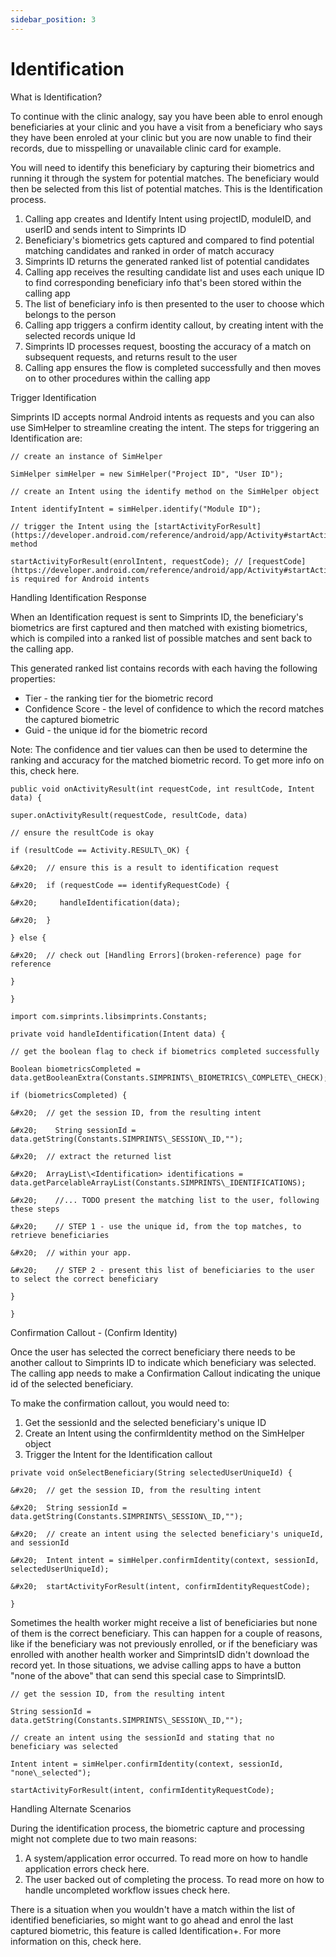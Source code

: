 ```yaml
---
sidebar_position: 3
---
```


# Identification

What is Identification?

To continue with the clinic analogy, say you have been able to enrol enough beneficiaries at your clinic and you have a visit from a beneficiary who says they have been enroled at your clinic but you are now unable to find their records, due to misspelling or unavailable clinic card for example.&#x20;

You will need to identify this beneficiary by capturing their biometrics and running it through the system for potential matches. The beneficiary would then be selected from this list of potential matches. This is the Identification process.

1. Calling app creates and Identify Intent using projectID, moduleID, and userID and sends intent to Simprints ID
2. Beneficiary's biometrics gets captured and compared to find potential matching candidates and ranked in order of match accuracy
3. Simprints ID returns the generated ranked list of potential candidates
4. Calling app receives the resulting candidate list and uses each unique ID to find corresponding beneficiary info that's been stored within the calling app
5. The list of beneficiary info is then presented to the user to choose which belongs to the person
6. Calling app triggers a confirm identity callout, by creating intent with the selected records unique Id
7. Simprints ID processes request, boosting the accuracy of a match on subsequent requests, and returns result to the user
8. Calling app ensures the flow is completed successfully and then moves on to other procedures within the calling app

Trigger Identification

Simprints ID accepts normal Android intents as requests and you can also use SimHelper to streamline creating the intent. The steps for triggering an Identification are:
```
// create an instance of SimHelper

SimHelper simHelper = new SimHelper("Project ID", "User ID");

// create an Intent using the identify method on the SimHelper object

Intent identifyIntent = simHelper.identify("Module ID");

// trigger the Intent using the [startActivityForResult](https://developer.android.com/reference/android/app/Activity#startActivityForResult%28android.content.Intent,%20int%29) method

startActivityForResult(enrolIntent, requestCode); // [requestCode](https://developer.android.com/reference/android/app/Activity#startActivityForResult%28android.content.Intent,%20int%29) is required for Android intents
```

Handling Identification Response

When an Identification request is sent to Simprints ID, the beneficiary's biometrics are first captured and then matched with existing biometrics, which is compiled into a ranked list of possible matches and sent back to the calling app.

This generated ranked list contains records with each having the following properties:

* Tier - the ranking tier for the biometric record
* Confidence Score - the level of confidence to which the record matches the captured biometric
* Guid - the unique id for the biometric record

Note:  The confidence and tier values can then be used to determine the ranking and accuracy for the matched biometric record. To get more info on this, check here.

```
public void onActivityResult(int requestCode, int resultCode, Intent data) {

super.onActivityResult(requestCode, resultCode, data)

// ensure the resultCode is okay

if (resultCode == Activity.RESULT\_OK) {

&#x20;  // ensure this is a result to identification request

&#x20;  if (requestCode == identifyRequestCode) {

&#x20;     handleIdentification(data);

&#x20;  }

} else {

&#x20;  // check out [Handling Errors](broken-reference) page for reference

}

}
```
```
import com.simprints.libsimprints.Constants;

private void handleIdentification(Intent data) {

// get the boolean flag to check if biometrics completed successfully

Boolean biometricsCompleted = data.getBooleanExtra(Constants.SIMPRINTS\_BIOMETRICS\_COMPLETE\_CHECK);

if (biometricsCompleted) {

&#x20;  // get the session ID, from the resulting intent

&#x20;    String sessionId = data.getString(Constants.SIMPRINTS\_SESSION\_ID,"");

&#x20;  // extract the returned list

&#x20;  ArrayList\<Identification> identifications = data.getParcelableArrayList(Constants.SIMPRINTS\_IDENTIFICATIONS);

&#x20;    //... TODO present the matching list to the user, following these steps

&#x20;    // STEP 1 - use the unique id, from the top matches, to retrieve beneficiaries

&#x20;  // within your app.

&#x20;    // STEP 2 - present this list of beneficiaries to the user to select the correct beneficiary

}

}
```

Confirmation Callout - (Confirm Identity)

Once the user has selected the correct beneficiary there needs to be another callout to Simprints ID to indicate which beneficiary was selected. The calling app needs to make a Confirmation Callout indicating the unique id of the selected beneficiary.

To make the confirmation callout, you would need to:

1. Get the sessionId and the selected beneficiary's unique ID
2. Create an Intent using the confirmIdentity method on the SimHelper object
3. Trigger the Intent for the Identification callout

```
private void onSelectBeneficiary(String selectedUserUniqueId) {

&#x20;  // get the session ID, from the resulting intent

&#x20;  String sessionId = data.getString(Constants.SIMPRINTS\_SESSION\_ID,"");

&#x20;  // create an intent using the selected beneficiary's uniqueId, and sessionId

&#x20;  Intent intent = simHelper.confirmIdentity(context, sessionId, selectedUserUniqueId);

&#x20;  startActivityForResult(intent, confirmIdentityRequestCode);

}
```

Sometimes the health worker might receive a list of beneficiaries but none of them is the correct beneficiary. This can happen for a couple of reasons, like if the beneficiary was not previously enrolled, or if the beneficiary was enrolled with another health worker and SimprintsID didn't download the record yet. In those situations, we advise calling apps to have a button "none of the above" that can send this special case to SimprintsID.

```
// get the session ID, from the resulting intent

String sessionId = data.getString(Constants.SIMPRINTS\_SESSION\_ID,"");

// create an intent using the sessionId and stating that no beneficiary was selected

Intent intent = simHelper.confirmIdentity(context, sessionId, "none\_selected");

startActivityForResult(intent, confirmIdentityRequestCode);
```

Handling Alternate Scenarios

During the identification process, the biometric capture and processing might not complete due to two main reasons:

1. A system/application error occurred. To read more on how to handle application errors check here.
2. The user backed out of completing the process. To read more on how to handle uncompleted workflow issues check here.

There is a situation when you wouldn't have a match within the list of identified beneficiaries, so might want to go ahead and enrol the last captured biometric, this feature is called Identification+. For more information on this, check here.

